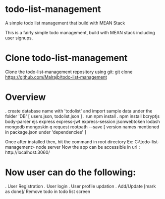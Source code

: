 # todo-list-management
A simple todo list management that build with MEAN Stack

This is a fairly simple todo management, build with MEAN stack including user signups.

# Clone todo-list-management

Clone the todo-list-management repository using git:
git clone https://github.com/Malrajb/todo-list-management 

# Overview
 . create database name with 'todolist' and import sample data under the folder 'DB' [ users.json, todolist.json ]
 . run npm install 
 . npm install bcryptjs body-parser ejs express express-jwt express-session jsonwebtoken lodash mongodb mongoskin q request rootpath --save  [ version names mentioned in package.json under 'dependencies' ]
 
 Once after installed then, hit the command in root directory 
 Ex: C:\todo-list-management> node server
 Now the app can be accessible in url : http://localhost:3060/ 
 
 
 # Now user can do the following: 
 . User Registration
 . User login
 . User profile updation
 . Add/Update [mark as done]/ Remove todo in todo list screen
